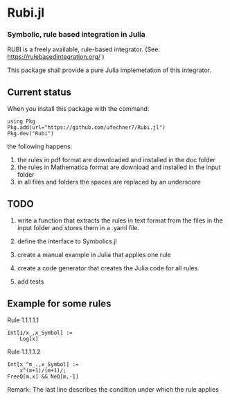 # Rubi.jl
### Symbolic, rule based integration in Julia

RUBI is a freely available, rule-based integrator. 
(See: https://rulebasedintegration.org/ )

This package shall provide a pure Julia implemetation of 
this integrator.

## Current status

When you install this package with the command:

```
using Pkg
Pkg.add(url="https://github.com/ufechner7/Rubi.jl")
Pkg.dev("Rubi")
```
the following happens:

1. the rules in pdf format are downloaded and installed in the doc folder
2. the rules in Mathematica format are download and installed in the input folder
3. in all files and folders the spaces are replaced by an underscore

## TODO

1. write a function that extracts the rules in text format from the files in the input folder and stores them in a .yaml file.

2. define the interface to Symbolics.jl
3. create a manual example in Julia that applies one rule
4. create a code generator that creates the Julia code for all rules
5. add tests

## Example for some rules

Rule 1.1.1.1.1
```
Int[1/x_,x_Symbol] := 
    Log[x]
```

Rule 1.1.1.1.2
```
Int[x_^m_.,x_Symbol] :=
    x^(m+1)/(m+1)/;
FreeQ[m,x] && NeQ[m,-1]
```
Remark: The last line describes the condition under which the rule applies
